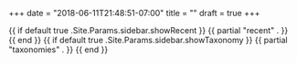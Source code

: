 +++
date = "2018-06-11T21:48:51-07:00"
title = ""
draft = true
+++

<div class="blog-sidebar">
    {{ if default true .Site.Params.sidebar.showRecent }}
        {{ partial "recent" . }}
    {{ end }}
    {{ if default true .Site.Params.sidebar.showTaxonomy }}
        {{ partial "taxonomies" . }}
    {{ end }}
</div>
